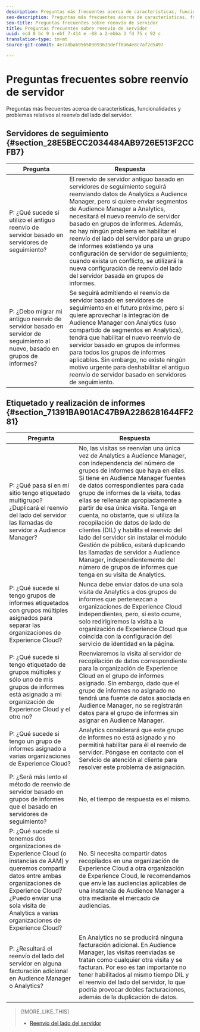 ```yaml
---
description: Preguntas más frecuentes acerca de características, funcionalidades y problemas relativos al reenvío del lado del servidor.
seo-description: Preguntas más frecuentes acerca de características, funcionalidades y problemas relativos al reenvío del lado del servidor.
seo-title: Preguntas frecuentes sobre reenvío de servidor
title: Preguntas frecuentes sobre reenvío de servidor
uuid: ecd 0 bc 9 b-ebf 7-414 e -88 a 2-ebba 3 fd 75 c 92 c
translation-type: tm+mt
source-git-commit: 4e7a8bab956503093633deff0a64e8c7af2d5497

---
```



# Preguntas frecuentes sobre reenvío de servidor

Preguntas más frecuentes acerca de características, funcionalidades y problemas relativos al reenvío del lado del servidor.

## Servidores de seguimiento {#section_28E5BECC2034484AB9726E513F2CCFB7}

| Pregunta | Respuesta |
|--- |--- |
| P: ¿Qué sucede si utilizo el antiguo reenvío de servidor basado en servidores de seguimiento? | El reenvío de servidor antiguo basado en servidores de seguimiento seguirá reenviando datos de Analytics a Audience Manager, pero si quiere enviar segmentos de Audience Manager a Analytics, necesitará el nuevo reenvío de servidor basado en grupos de informes. Además, no hay ningún problema en habilitar el reenvío del lado del servidor para un grupo de informes existiendo ya una configuración de servidor de seguimiento; cuando exista un conflicto, se utilizará la nueva configuración de reenvío del lado del servidor basada en grupos de informes. |
| P: ¿Debo migrar mi antiguo reenvío de servidor basado en servidor de seguimiento al nuevo, basado en grupos de informes? | Se seguirá admitiendo el reenvío de servidor basado en servidores de seguimiento en el futuro próximo, pero si quiere aprovechar la integración de Audience Manager con Analytics (uso compartido de segmentos en Analytics), tendrá que habilitar el nuevo reenvío de servidor basado en grupos de informes para todos los grupos de informes aplicables. Sin embargo, no existe ningún motivo urgente para deshabilitar el antiguo reenvío de servidor basado en servidores de seguimiento. |

## Etiquetado y realización de informes {#section_71391BA901AC47B9A2286281644FF281}

| Pregunta | Respuesta |
|--- |--- |
| P: ¿Qué pasa si en mi sitio tengo etiquetado multigrupo? ¿Duplicará el reenvío del lado del servidor las llamadas de servidor a Audience Manager? | No, las visitas se reenvían una única vez de Analytics a Audience Manager, con independencia del número de grupos de informes que haya en ellas. Si tiene en Audience Manager fuentes de datos correspondientes para cada grupo de informes de la visita, todas ellas se rellenarán apropiadamente a partir de esa única visita.  Tenga en cuenta, no obstante, que si utiliza la recopilación de datos de lado de clientes (DIL) y habilita el reenvío del lado del servidor sin instalar el módulo Gestión de público, estará duplicando las llamadas de servidor a Audience Manager, independientemente del número de grupos de informes que tenga en su visita de Analytics. |
| P: ¿Qué sucede si tengo grupos de informes etiquetados con grupos múltiples asignados para separar las organizaciones de Experience Cloud? | Nunca debe enviar datos de una sola visita de Analytics a dos grupos de informes que pertenezcan a organizaciones de Experience Cloud independientes, pero, si esto ocurre, solo redirigiremos la visita a la organización de Experience Cloud que coincida con la configuración del servicio de identidad en la página. |
| P: ¿Qué sucede si tengo etiquetado de grupos múltiples y sólo uno de mis grupos de informes está asignado a mi organización de Experience Cloud y el otro no? | Reenviaremos la visita al servidor de recopilación de datos correspondiente para la organización de Experience Cloud en el grupo de informes asignado. Sin embargo, dado que el grupo de informes no asignado no tendrá una fuente de datos asociada en Audience Manager, no se registrarán datos para el grupo de informes sin asignar en Audience Manager. |
| P: ¿Qué sucede si tengo un grupo de informes asignado a varias organizaciones de Experience Cloud? | Analytics considerará que este grupo de informes no está asignado y no permitirá habilitar para él el reenvío de servidor. Póngase en contacto con el Servicio de atención al cliente para resolver este problema de asignación. |
| P: ¿Será más lento el método de reenvío de servidor basado en grupos de informes que el basado en servidores de seguimiento? | No, el tiempo de respuesta es el mismo. |
| P: ¿Qué sucede si tenemos dos organizaciones de Experience Cloud (o instancias de AAM) y queremos compartir datos entre ambas organizaciones de Experience Cloud? ¿Puedo enviar una sola visita de Analytics a varias organizaciones de Experience Cloud? | No. Si necesita compartir datos recopilados en una organización de Experience Cloud a otra organización de Experience Cloud, le recomendamos que envíe las audiencias aplicables de una instancia de Audience Manager a otra mediante el mercado de audiencias. |
| P: ¿Resultará el reenvío del lado del servidor en alguna facturación adicional en Audience Manager o Analytics? | En Analytics no se producirá ninguna facturación adicional. En Audience Manager, las visitas reenviadas se tratan como cualquier otra visita y se facturan.  Por eso es tan importante no tener habilitados al mismo tiempo DIL y el reenvío del lado del servidor, lo que podría provocar dobles facturaciones, además de la duplicación de datos. |

>[!MORE_LIKE_THIS]
>
>* [Reenvío del lado del servidor](ssf.md#concept_9563FCADF29748928E770EC5221B2685)

